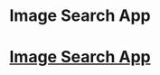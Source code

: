 # Image Search App

#  <a target="_blank" href="https://Esrakaya1.github.io/" >Image Search App</a>



